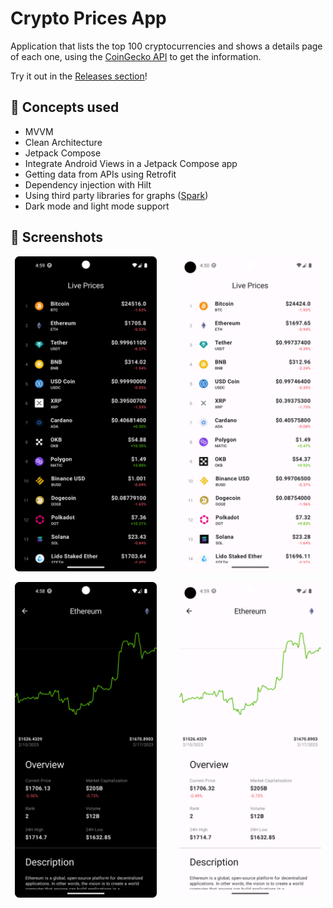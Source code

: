 # Crypto Prices App

Application that lists the top 100 cryptocurrencies and shows a details page of each one, using the [CoinGecko API](https://www.coingecko.com/en/api) to get the information.

Try it out in the [Releases section](https://github.com/xtommas/cryptoAppAndroid/releases)!

## 🧠 Concepts used

- MVVM
- Clean Architecture
- Jetpack Compose
- Integrate Android Views in a Jetpack Compose app
- Getting data from APIs using Retrofit
- Dependency injection with Hilt
- Using third party libraries for graphs ([Spark](https://github.com/robinhood/spark))
- Dark mode and light mode support

## 📸 Screenshots

<!-- ![list screen dark mode](images/cryptoAppListDark.png)

![list screen light mode](images/cryptoAppListLight.png)

![details screen for ether dark mode](images/cryptoAppDetailsDark.png)

![details screen for ether light mode](images/cryptoAppDetailsLight.png) -->

<p align="center">
  <img alt="Dark" src="images/CryptoAppListDark.png" width="45%" />
&nbsp; &nbsp; &nbsp; &nbsp;
  <img alt="Light" src="images/CryptoAppListLight.png" width="45%" />
</p>
<p align="center">
  <img alt="Dark" src="images/CryptoAppDetailsDark.png" width="45%" />
&nbsp; &nbsp; &nbsp; &nbsp;
  <img alt="Light" src="images/CryptoAppDetailsLight.png" width="45%" />
</p>
